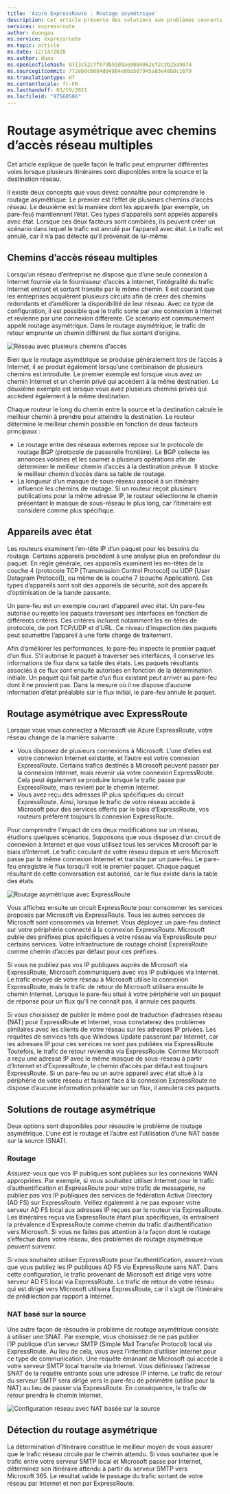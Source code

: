 ```yaml
---
title: 'Azure ExpressRoute : Routage asymétrique'
description: Cet article présente des solutions aux problèmes courants en cas de routage asymétrique dans un réseau doté de plusieurs connexions vers une même destination.
services: expressroute
author: duongau
ms.service: expressroute
ms.topic: article
ms.date: 12/14/2020
ms.author: duau
ms.openlocfilehash: 0713c52c7f07db93d9ae9084062ef2c3b25a9074
ms.sourcegitcommit: 772eb9c6684dd4864e0ba507945a83e48b8c16f0
ms.translationtype: HT
ms.contentlocale: fr-FR
ms.lasthandoff: 03/19/2021
ms.locfileid: "97560506"
---
```

# <a name="asymmetric-routing-with-multiple-network-paths"></a>Routage asymétrique avec chemins d’accès réseau multiples
Cet article explique de quelle façon le trafic peut emprunter différentes voies lorsque plusieurs itinéraires sont disponibles entre la source et la destination réseau.

Il existe deux concepts que vous devez connaître pour comprendre le routage asymétrique. Le premier est l’effet de plusieurs chemins d’accès réseau. Le deuxième est la manière dont les appareils (par exemple, un pare-feu) maintiennent l’état. Ces types d’appareils sont appelés appareils avec état. Lorsque ces deux facteurs sont combinés, ils peuvent créer un scénario dans lequel le trafic est annulé par l’appareil avec état.  Le trafic est annulé, car il n’a pas détecté qu’il provenait de lui-même.

## <a name="multiple-network-paths"></a>Chemins d’accès réseau multiples
Lorsqu’un réseau d’entreprise ne dispose que d’une seule connexion à Internet fournie via le fournisseur d’accès à Internet, l’intégralité du trafic Internet entrant et sortant transite par le même chemin. Il est courant que les entreprises acquièrent plusieurs circuits afin de créer des chemins redondants et d’améliorer la disponibilité de leur réseau. Avec ce type de configuration, il est possible que le trafic sorte par une connexion à Internet et revienne par une connexion différente. Ce scénario est communément appelé routage asymétrique. Dans le routage asymétrique, le trafic de retour emprunte un chemin différent du flux sortant d’origine.

![Réseau avec plusieurs chemins d’accès](./media/expressroute-asymmetric-routing/AsymmetricRouting3.png)

Bien que le routage asymétrique se produise généralement lors de l’accès à Internet, il se produit également lorsqu’une combinaison de plusieurs chemins est introduite. Le premier exemple est lorsque vous avez un chemin Internet et un chemin privé qui accèdent à la même destination. Le deuxième exemple est lorsque vous avez plusieurs chemins privés qui accèdent également à la même destination.

Chaque routeur le long du chemin entre la source et la destination calcule le meilleur chemin à prendre pour atteindre la destination. Le routeur détermine le meilleur chemin possible en fonction de deux facteurs principaux :

* Le routage entre des réseaux externes repose sur le protocole de routage BGP (protocole de passerelle frontière). Le BGP collecte les annonces voisines et les soumet à plusieurs opérations afin de déterminer le meilleur chemin d’accès à la destination prévue. Il stocke le meilleur chemin d’accès dans sa table de routage.
* La longueur d’un masque de sous-réseau associé à un itinéraire influence les chemins de routage. Si un routeur reçoit plusieurs publications pour la même adresse IP, le routeur sélectionne le chemin présentant le masque de sous-réseau le plus long, car l’itinéraire est considéré comme plus spécifique.

## <a name="stateful-devices"></a>Appareils avec état
Les routeurs examinent l’en-tête IP d’un paquet pour les besoins du routage. Certains appareils procèdent à une analyse plus en profondeur du paquet. En règle générale, ces appareils examinent les en-têtes de la couche 4 (protocole TCP [Transmission Control Protocol] ou UDP [User Datagram Protocol]), ou même de la couche 7 (couche Application). Ces types d’appareils sont soit des appareils de sécurité, soit des appareils d’optimisation de la bande passante. 

Un pare-feu est un exemple courant d’appareil avec état. Un pare-feu autorise ou rejette les paquets traversant ses interfaces en fonction de différents critères. Ces critères incluent notamment les en-têtes de protocole, de port TCP/UDP et d’URL. Ce niveau d’inspection des paquets peut soumettre l’appareil à une forte charge de traitement. 

Afin d’améliorer les performances, le pare-feu inspecte le premier paquet d’un flux. S’il autorise le paquet à traverser ses interfaces, il conserve les informations de flux dans sa table des états. Les paquets résultants associés à ce flux sont ensuite autorisés en fonction de la détermination initiale. Un paquet qui fait partie d’un flux existant peut arriver au pare-feu dont il ne provient pas. Dans la mesure où il ne dispose d’aucune information d’état préalable sur le flux initial, le pare-feu annule le paquet.

## <a name="asymmetric-routing-with-expressroute"></a>Routage asymétrique avec ExpressRoute
Lorsque vous vous connectez à Microsoft via Azure ExpressRoute, votre réseau change de la manière suivante :

* Vous disposez de plusieurs connexions à Microsoft. L’une d’elles est votre connexion Internet existante, et l’autre est votre connexion ExpressRoute. Certains trafics destinés à Microsoft peuvent passer par la connexion Internet, mais revenir via votre connexion ExpressRoute. Cela peut également se produire lorsque le trafic passe par ExpressRoute, mais revient par le chemin Internet.
* Vous avez reçu des adresses IP plus spécifiques du circuit ExpressRoute. Ainsi, lorsque le trafic de votre réseau accède à Microsoft pour des services offerts par le biais d’ExpressRoute, vos routeurs préfèrent toujours la connexion ExpressRoute.

Pour comprendre l’impact de ces deux modifications sur un réseau, étudions quelques scénarios. Supposons que vous disposez d’un circuit de connexion à Internet et que vous utilisez tous les services Microsoft par le biais d’Internet. Le trafic circulant de votre réseau depuis et vers Microsoft passe par la même connexion Internet et transite par un pare-feu. Le pare-feu enregistre le flux lorsqu’il voit le premier paquet. Chaque paquet résultant de cette conversation est autorisé, car le flux existe dans la table des états.

![Routage asymétrique avec ExpressRoute](./media/expressroute-asymmetric-routing/AsymmetricRouting1.png)

Vous affichez ensuite un circuit ExpressRoute pour consommer les services proposés par Microsoft via ExpressRoute. Tous les autres services de Microsoft sont consommés via Internet. Vous déployez un pare-feu distinct sur votre périphérie connecté à la connexion ExpressRoute. Microsoft publie des préfixes plus spécifiques à votre réseau via ExpressRoute pour certains services. Votre infrastructure de routage choisit ExpressRoute comme chemin d’accès par défaut pour ces préfixes. 

Si vous ne publiez pas vos IP publiques auprès de Microsoft via ExpressRoute, Microsoft communiquera avec vos IP publiques via Internet. Le trafic envoyé de votre réseau à Microsoft utilise la connexion ExpressRoute, mais le trafic de retour de Microsoft utilisera ensuite le chemin Internet. Lorsque le pare-feu situé à votre périphérie voit un paquet de réponse pour un flux qu’il ne connaît pas, il annule ces paquets.

Si vous choisissez de publier le même pool de traduction d’adresses réseau (NAT) pour ExpressRoute et Internet, vous constaterez des problèmes similaires avec les clients de votre réseau sur les adresses IP privées. Les requêtes de services tels que Windows Update passeront par Internet, car les adresses IP pour ces services ne sont pas publiées via ExpressRoute. Toutefois, le trafic de retour reviendra via ExpressRoute. Comme Microsoft a reçu une adresse IP avec le même masque de sous-réseau à partir d’Internet et d’ExpressRoute, le chemin d’accès par défaut est toujours ExpressRoute. Si un pare-feu ou un autre appareil avec état situé à la périphérie de votre réseau et faisant face à la connexion ExpressRoute ne dispose d’aucune information préalable sur un flux, il annulera ces paquets.

## <a name="asymmetric-routing-solutions"></a>Solutions de routage asymétrique
Deux options sont disponibles pour résoudre le problème de routage asymétrique. L’une est le routage et l’autre est l’utilisation d’une NAT basée sur la source (SNAT).

### <a name="routing"></a>Routage
Assurez-vous que vos IP publiques sont publiées sur les connexions WAN appropriées. Par exemple, si vous souhaitez utiliser Internet pour le trafic d’authentification et ExpressRoute pour votre trafic de messagerie, ne publiez pas vos IP publiques des services de fédération Active Directory (AD FS) sur ExpressRoute. Veillez également à ne pas exposer votre serveur AD FS local aux adresses IP reçues par le routeur via ExpressRoute. Les itinéraires reçus via ExpressRoute étant plus spécifiques, ils entraînent la prévalence d’ExpressRoute comme chemin du trafic d’authentification vers Microsoft. Si vous ne faites pas attention à la façon dont le routage s’effectue dans votre réseau, des problèmes de routage asymétrique peuvent survenir.

Si vous souhaitez utiliser ExpressRoute pour l’authentification, assurez-vous que vous publiez les IP publiques AD FS via ExpressRoute sans NAT. Dans cette configuration, le trafic provenant de Microsoft est dirigé vers votre serveur AD FS local via ExpressRoute. Le trafic de retour de votre réseau qui est dirigé vers Microsoft utilisera ExpressRoute, car il s’agit de l’itinéraire de prédilection par rapport à Internet.

### <a name="source-based-nat"></a>NAT basé sur la source
Une autre façon de résoudre le problème de routage asymétrique consiste à utiliser une SNAT. Par exemple, vous choisissez de ne pas publier l’IP publique d’un serveur SMTP (Simple Mail Transfer Protocol) local via ExpressRoute. Au lieu de cela, vous avez l’intention d’utiliser Internet pour ce type de communication. Une requête émanant de Microsoft qui accède à votre serveur SMTP local transite via Internet. Vous définissez l’adresse SNAT de la requête entrante sous une adresse IP interne. Le trafic de retour du serveur SMTP sera dirigé vers le pare-feu de périmètre (utilisé pour la NAT) au lieu de passer via ExpressRoute. En conséquence, le trafic de retour prendra le chemin Internet.

![Configuration réseau avec NAT basée sur la source](./media/expressroute-asymmetric-routing/AsymmetricRouting2.png)

## <a name="asymmetric-routing-detection"></a>Détection du routage asymétrique
La détermination d’itinéraire constitue le meilleur moyen de vous assurer que le trafic réseau circule par le chemin attendu. Si vous souhaitez que le trafic entre votre serveur SMTP local et Microsoft passe par Internet, déterminez son itinéraire attendu à partir du serveur SMTP vers Microsoft 365. Le résultat valide le passage du trafic sortant de votre réseau par Internet et non par ExpressRoute.

